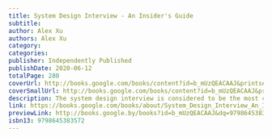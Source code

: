 ```yaml
---
title: System Design Interview - An Insider's Guide
subtitle: 
author: Alex Xu
authors: Alex Xu
category: 
categories: 
publisher: Independently Published
publishDate: 2020-06-12
totalPage: 280
coverUrl: http://books.google.com/books/content?id=b_mUzQEACAAJ&printsec=frontcover&img=1&zoom=1&source=gbs_api
coverSmallUrl: http://books.google.com/books/content?id=b_mUzQEACAAJ&printsec=frontcover&img=1&zoom=5&source=gbs_api
description: The system design interview is considered to be the most complex and most difficult technical job interview by many. Those questions are intimidating, but don't worry. It's just that nobody has taken the time to prepare you systematically. We take the time. We go slow. We draw lots of diagrams and use lots of examples. You'll learn step-by-step, one question at a time.Don't miss out.What's inside?- An insider's take on what interviewers really look for and why.- A 4-step framework for solving any system design interview question.- 16 real system design interview questions with detailed solutions.- 188 diagrams to visually explain how different systems work.
link: https://books.google.com/books/about/System_Design_Interview_An_Insider_s_Gui.html?hl=&id=b_mUzQEACAAJ
previewLink: http://books.google.by/books?id=b_mUzQEACAAJ&dq=9798645383572&hl=&as_pt=BOOKS&cd=1&source=gbs_api
isbn13: 9798645383572
---
```

